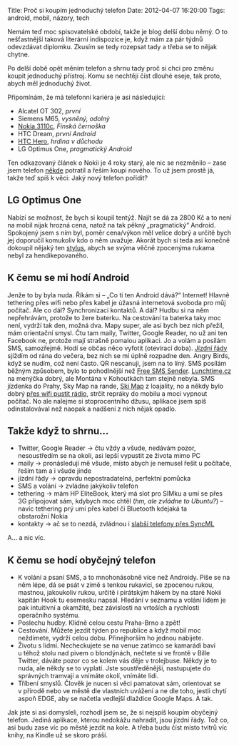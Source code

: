 Title: Proč si koupím jednoduchý telefon
Date: 2012-04-07 16:20:00
Tags: android, mobil, názory, tech

Nemám teď moc spisovatelské období, takže je blog delší dobu němý. O to nešťastnější taková literární indispozice je, když mám za pár týdnů odevzdávat diplomku. Zkusím se tedy rozepsat tady a třeba se to nějak chytne.

Po delší době opět měním telefon a shrnu tady proč si chci pro změnu koupit jednoduchý přístroj. Komu se nechtějí číst dlouhé eseje, tak proto, abych měl jednoduchý život.

Připomínám, že má telefonní kariéra je asi následující:

-   Alcatel OT 302, *první*
-   Siemens M65, *vysněný, odolný*
-   [Nokia 3110c](http://honzajavorek.cz/blog/finska-cernoska), *Finská černoška*
-   HTC Dream, *první Android*
-   [HTC Hero](http://honzajavorek.cz/blog/hloupe-chytre-telefony), *hrdina v důchodu*
-   LG Optimus One, *pragmatický Android*

Ten odkazovaný článek o Nokii je 4 roky starý, ale nic se nezměnilo – zase jsem telefon [někde](https://imgur.com/a/i87YM) potratil a řeším koupi nového. To už jsem prostě já, takže teď spíš k věci: Jaký nový telefon pořídit?

## LG Optimus One

Nabízí se možnost, že bych si koupil tentýž. Najít se dá za 2800 Kč a to není na mobil nijak hrozná cena, natož na tak pěkný „pragmatický“ Android. Spokojený jsem s ním byl, poměr cena/výkon měl velice dobrý a určitě bych jej doporučil komukoliv kdo o něm uvažuje. Akorát bych si teda asi konečně dokoupil nějaký ten [stylus](http://www.chytremobily.cz/Stylusy/Stylus-tuzka-pro-LG-Optimus-One.html), abych se svýma věčně zpocenýma rukama nebyl za hendikepovaného.

## K čemu se mi hodí Android

Jenže to by byla nuda. Říkám si – „Co ti ten Android dává?“ Internet! Hlavně tethering přes wifi nebo přes kabel je úžasná internetová svoboda pro můj počítač. Ale co dál? Synchronizaci kontaktů. A dál? Hudbu si na něm nepřehrávám, protože to žere baterku. Na cestování ta baterka taky moc není, vydrží tak den, možná dva. Mapy super, ale asi bych bez nich přežil, mám orientační smysl. Čtu tam maily, Twitter, Google Reader, no už ani ten Facebook ne, protože mají strašně pomalou aplikaci. Jo a volám a posílám SMS, samozřejmě. Hodí se občas něco vyfotit (otevírací
doba). [Jízdní řády](https://play.google.com/store/apps/details?id=cz.fhejl.pubtran) sjíždím od rána do večera, bez nich se mi úplně rozpadne den. Angry Birds, když se nudím, což není často. QR nescanuji, jsem na to líný. SMS posílám běžným způsobem, bylo to pohodlnější než [Free SMS Sender](https://play.google.com/store/apps/details?id=cz.vojtisek.freesmssender). [Lunchtime.cz](https://play.google.com/store/apps/details?id=cz.lunchtime.android) na menýčka dobrý, ale Montána v Kohoutkách tam stejně nebyla. SMS jízdenka do Prahy, Sky Map na rande, [Ski Map](https://play.google.com/store/apps/details?id=net.skimap) z loajality, no a někdy bylo dobrý [přes wifi pustit rádio](https://play.google.com/store/apps/details?id=tunein.player), strčit repráky do mobilu a moci vypnout počítač. No ale nalejme si stoprocentního džusu, aplikace jsem spíš odinstalovával než naopak a nadšení z nich nějak opadlo.

## Takže když to shrnu…

-   Twitter, Google Reader → čtu vždy a všude, nedávám pozor, nesoustředím se na okolí, asi lepší vypustit ze života mimo PC
-   maily → pronásledují mě všude, místo abych je nemusel řešit u počítače, řeším tam a i všude jinde
-   jízdní řády → opravdu nepostradatelná, perfektní pomůcka
-   SMS a volání → zvládne jakýkoliv telefon
-   tethering → mám HP EliteBook, který má slot pro SIMku a umí se přes 3G připojovat sám, kdybych moc chtěl (*hm, ale zvládne to Ubuntu?*) – navíc tethering prý umí přes kabel či Bluetooth kdejaká ta obstarožní Nokia
-   kontakty → ač se to nezdá, zvládnou i [slabší telefony přes SyncML](http://www.google.com/mobile/sync/)

A… a nic víc.

## K čemu se hodí obyčejný telefon

-   K volání a psaní SMS, a to mnohonásobně více než Androidy. Píše se na něm lépe, dá se psát v zimě s tenkou rukavicí, se zpocenou rukou, mastnou, jakoukoliv rukou, určitě i pirátským hákem by na staré Nokii kapitán Hook tu esemesku napsal. Hledání v seznamu a volání lidem je pak intuitivní a okamžité, bez závislosti na vrtoších a rychlosti operačního systému.
-   Poslechu hudby. Klidně celou cestu Praha-Brno a zpět!
-   Cestování. Můžete jezdit týden po republice a když mobil moc neždímete, vydrží celou dobu. Přinejhorším ho jednou nabijete.
-   Životu s lidmi. Necheckujete se na venue zatímco se kamarádi baví u téhož stolu nad pivem o blondýnách, nečtete si ve frontě v Bille Twitter, dáváte pozor co se kolem vás děje v trolejbuse. Někdy je to nuda, ale někdy se to vyplatí. Jste soustředěnější, nastupujete do správných tramvají a vnímáte okolí, vnímáte lidi.
-   Tříbení smyslů. Člověk je nucen si věci pamatovat sám, orientovat se v přírodě nebo ve městě dle vlastních uvážení a ne dle toho, jestli chytí aspoň EDGE, aby se načetla vedlejší dlaždice Google Maps. A tak.

Jak jste si asi domysleli, rozhodl jsem se, že si nejspíš koupím obyčejný telefon. Jediná aplikace, kterou nedokážu nahradit, jsou jízdní řády. Tož co, asi budu zase víc po městě jezdit na kole. A třeba budu číst místo tvitrů víc knihy, na Kindle už se skoro práší.